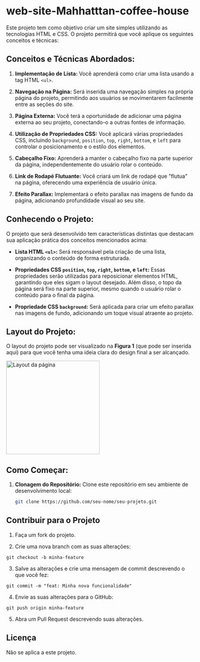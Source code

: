 # web-site-Mahhatttan-coffee-house

Este projeto tem como objetivo criar um site simples utilizando as tecnologias HTML e CSS. O projeto permitirá que você aplique os seguintes conceitos e técnicas:

## Conceitos e Técnicas Abordados:

1. **Implementação de Lista:** Você aprenderá como criar uma lista usando a tag HTML `<ul>`.

2. **Navegação na Página:** Será inserida uma navegação simples na própria página do projeto, permitindo aos usuários se movimentarem facilmente entre as seções do site.

3. **Página Externa:** Você terá a oportunidade de adicionar uma página externa ao seu projeto, conectando-o a outras fontes de informação.

4. **Utilização de Propriedades CSS:** Você aplicará várias propriedades CSS, incluindo `background`, `position`, `top`, `right`, `bottom`, e `left` para controlar o posicionamento e o estilo dos elementos.

5. **Cabeçalho Fixo:** Aprenderá a manter o cabeçalho fixo na parte superior da página, independentemente do usuário rolar o conteúdo.

6. **Link de Rodapé Flutuante:** Você criará um link de rodapé que "flutua" na página, oferecendo uma experiência de usuário única.

7. **Efeito Parallax:** Implementará o efeito parallax nas imagens de fundo da página, adicionando profundidade visual ao seu site.

## Conhecendo o Projeto:

O projeto que será desenvolvido tem características distintas que destacam sua aplicação prática dos conceitos mencionados acima:

- **Lista HTML `<ul>`:** Será responsável pela criação de uma lista, organizando o conteúdo de forma estruturada.

- **Propriedades CSS `position`, `top`, `right`, `bottom`, e `left`:** Essas propriedades serão utilizadas para reposicionar elementos HTML, garantindo que eles sigam o layout desejado. Além disso, o topo da página será fixo na parte superior, mesmo quando o usuário rolar o conteúdo para o final da página.

- **Propriedade CSS `background`:** Será aplicada para criar um efeito parallax nas imagens de fundo, adicionando um toque visual atraente ao projeto.

## Layout do Projeto:

O layout do projeto pode ser visualizado na **Figura 1** (que pode ser inserida aqui) para que você tenha uma ideia clara do design final a ser alcançado.

<img src="./img/fig1.png" alt="Layout da página" width="250">

## Como Começar:

1. **Clonagem do Repositório:** Clone este repositório em seu ambiente de desenvolvimento local:

   ```bash
   git clone https://github.com/seu-nome/seu-projeto.git

## Contribuir para o Projeto

1. Faça um fork do projeto.

2. Crie uma nova branch com as suas alterações:

```
git checkout -b minha-feature
```

3. Salve as alterações e crie uma mensagem de commit descrevendo o que você fez:

```
git commit -m "feat: Minha nova funcionalidade"
```

4. Envie as suas alterações para o GitHub:

```
git push origin minha-feature
```

5. Abra um Pull Request descrevendo suas alterações.

## Licença
Não se aplica a este projeto.

